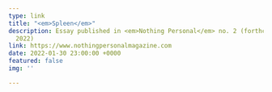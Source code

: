 ```yaml
---
type: link
title: "<em>Spleen</em>"
description: Essay published in <em>Nothing Personal</em> no. 2 (forthcoming, Jan
  2022)
link: https://www.nothingpersonalmagazine.com
date: 2022-01-30 23:00:00 +0000
featured: false
img: ''

---
```

